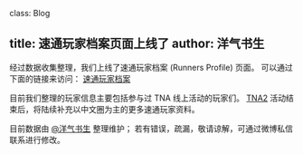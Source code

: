 class: Blog

title: 速通玩家档案页面上线了
author: 洋气书生
---

经过数据收集整理，我们上线了速通玩家档案 (Runners Profile) 页面。
可以通过下面的链接来访问：
[速通玩家档案](/runners.html)

目前我们整理的玩家信息主要包括参与过 TNA 线上活动的玩家们。
[TNA2](/Activity/tna2.html) 活动结束后，将陆续补充以中文圈为主的更多速通玩家资料。

目前数据由 [@洋气书生](https://weibo.com/ben7th) 整理维护；
若有错误，疏漏，敬请谅解，可通过微博私信联系进行修改。